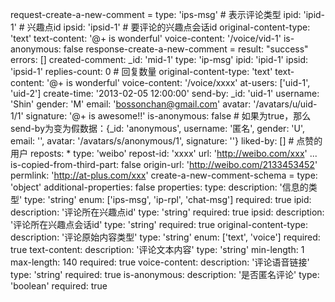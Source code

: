 request-create-a-new-comment =
  type: 'ips-msg' # 表示评论类型 
  ipid: 'ipid-1' # 兴趣点id
  ipsid: 'ipsid-1' # 要评论的兴趣点会话id
  original-content-type: 'text'
  text-content: '@+ is wonderful'
  voice-content: '/voice/vid-1'
  is-anonymous: false
response-create-a-new-comment =
  result: "success"
  errors: []
  created-comment:
    _id: 'mid-1'
    type: 'ip-msg'
    ipid: 'ipid-1'
    ipsid: 'ipsid-1'
    replies-count: 0 # 回复数量
    original-content-type: 'text'
    text-content: '@+ is wonderful'
    voice-content: '/voice/xxxx'
    at-users: ['uid-1', 'uid-2']
    create-time: '2013-02-05 12:00:00'
    send-by:
      _id: 'uid-1'
      username: 'Shin'
      gender: 'M'
      email: 'bossonchan@gmail.com'
      avatar: '/avatars/u/uid-1/1'
      signature: '@+ is awesome!!'
    is-anonymous: false # 如果为true，那么send-by为变为假数据：{_id: 'anonymous', username: '匿名', gender: 'U', email: '', avatar: '/avatars/s/anonymous/1', signature: ''}
    liked-by: [] # 点赞的用户
    reposts:
      * type: 'weibo'
        repost-id: 'xxxx'
        url: 'http://weibo.com/xxx'
      ...
    is-copied-from-third-part: false
    origin-url: 'http://weibo.com/2133453452'
    permlink: 'http://at-plus.com/xxx'
create-a-new-comment-schema =
  type: 'object'
  additional-properties: false
  properties:
    type:
      description: '信息的类型'
      type: 'string'
      enum: ['ips-msg', 'ip-rpl', 'chat-msg']
      required: true
    ipid:
      description: '评论所在兴趣点id'
      type: 'string'
      required: true
    ipsid:
      description: '评论所在兴趣点会话id'
      type: 'string'
      required: true
    original-content-type:
      description: '评论原始内容类型'
      type: 'string'
      enum: ['text', 'voice']
      required: true
    text-content:
      description: '评论文本内容'
      type: 'string'
      min-length: 1
      max-length: 140
      required: true
    voice-content:
      description: '评论语音链接'
      type: 'string'
      required: true
    is-anonymous:
      description: '是否匿名评论'
      type: 'boolean'
      required: true
